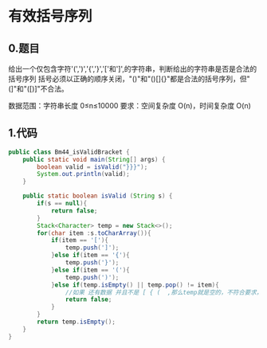 # 有效括号序列

## 0.题目

给出一个仅包含字符'(',')','{','}','['和']',的字符串，判断给出的字符串是否是合法的括号序列
括号必须以正确的顺序关闭，"()"和"()[]{}"都是合法的括号序列，但"(]"和"([)]"不合法。

数据范围：字符串长度 0≤n≤10000
要求：空间复杂度 O(n)，时间复杂度 O(n)

## 1.代码
```java
public class Bm44_isValidBracket {
    public static void main(String[] args) {
        boolean valid = isValid("}}}");
        System.out.println(valid);
    }

    public static boolean isValid (String s) {
        if(s == null){
            return false;
        }
        Stack<Character> temp = new Stack<>();
        for(char item :s.toCharArray()){
            if(item == '['){
                temp.push(']');
            }else if(item == '{'){
                temp.push('}');
            }else if(item == '('){
                temp.push(')');
            }else if(temp.isEmpty() || temp.pop() != item){
                //如果 还有数据 并且不是 [ { (  ,那么temp就是空的，不符合要求，或者弹出的元素不等于当前的 也不是
                return false;
            }
        }
        return temp.isEmpty();
    }
}
```